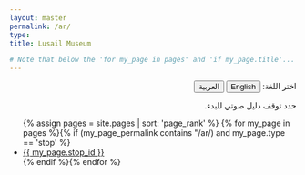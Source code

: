 ```yaml
---
layout: master
permalink: /ar/
type:
title: Lusail Museum

# Note that below the 'for my_page in pages' and 'if my_page.title'... should be on the same line to remove whitespace between li elements.
---
```


<div class="home">

  <!---
  <p>{{ site.index_page_text }}</p>
  --->


  <p dir="rtl" lang="ar"> اختر اللغة:
    <button class="language-button" onclick="window.location.href='{{ site.baseurl }}'">English</button>
    <button class="language-button">العربية</button>
  </p>

                 
  <p dir="rtl" lang="ar">حدد توقف دليل صوتي للبدء.</p>

  <ul class="post-list">
    {% assign pages = site.pages | sort: 'page_rank' %}
    {% for my_page in pages %}{% if (my_page_permalink contains "/ar/) and my_page.type == 'stop' %}<li>
        <a class="post-link" href="{{ my_page.url | prepend: site.baseurl }}" style="background-image: url('{{ site.baseurl }}{{ site.headphones_icon_color }}');">
          <span class="post-item">{{ my_page.stop_id }}</span>
        </a>
      </li>{% endif %}{% endfor %}
  </ul>

<!--

For reference: This is a list of all the stops and titles in this audio guide

{% assign pages = site.pages | sort: 'page_rank' %}
    {% for my_page in pages %}{% if (my_page.section_title != null) and my_page.type == 'stop' %}
Stop #: {{ my_page.stop_id }}
Section Title: {{ my_page.section_title }}
Title: {{ my_page.title }}
      {% endif %}{% endfor %}

-->
  
<!--
  <p class="rss-subscribe">subscribe <a href="{{ "/feed.xml" | prepend: site.baseurl }}">via RSS</a></p>
-->
</div>
